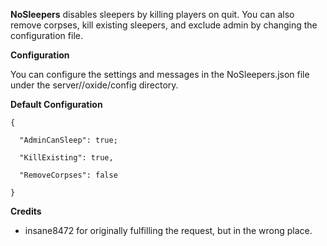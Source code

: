 **NoSleepers**  disables sleepers by killing players on quit. You can also remove corpses, kill existing sleepers, and exclude admin by changing the configuration file.

**Configuration** 

You can configure the settings and messages in the NoSleepers.json file under the server/<identity>/oxide/config directory.

**Default Configuration** 

````
{

  "AdminCanSleep": true;

  "KillExisting": true,

  "RemoveCorpses": false

}
````

**Credits** 


* insane8472 for originally fulfilling the request, but in the wrong place.